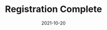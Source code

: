 ---
layout: blocks
title: Registration Complete
date: 2021-10-20
primary_color: '#221f20'
page_sections:
  - block: hero-1
    headline: <strong>Registration complete!</strong>
    content:
        <strong>Read the confirmation email for important instructions.</strong> <br><br>
        Things to remember... <br>
        1. Join the private group (invite in email) by Friday, March 25. <br>
        2. Submit your first check-in by <strong>Sunday, March 27</strong>.<br>
        3. Email us at team@themoai.org if you have any questions.<br>
---